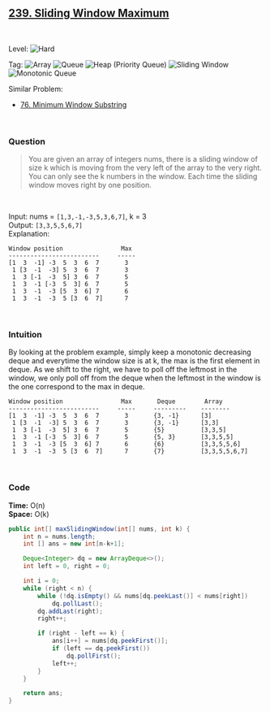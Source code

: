 ## [239. Sliding Window Maximum](https://leetcode.com/problems/sliding-window-maximum/)

<br>

Level:
![Hard](https://img.shields.io/badge/-Hard-e60000)

Tag:
![Array](https://img.shields.io/badge/-Array-66b3ff)
![Queue](https://img.shields.io/badge/-Queue-1a8cff)
![Heap (Priority Queue)](https://img.shields.io/badge/-Heap-0080ff)
![Sliding Window](https://img.shields.io/badge/-Sliding_Window-9966ff)
![Monotonic Queue](https://img.shields.io/badge/-Monotonic_Queue-5500ff)

Similar Problem:

- [76. Minimum Window Substring](0076.md)

<br>

### Question

> You are given an array of integers nums, there is a sliding window of size k which is moving from the very left of the array to the very right. You can only see the k numbers in the window. Each time the sliding window moves right by one position.

<br>

Input: nums = `[1,3,-1,-3,5,3,6,7]`, k = 3  
Output: `[3,3,5,5,6,7]`  
Explanation:

```
Window position                Max
-------------------------     -----
[1  3  -1] -3  5  3  6  7       3
 1 [3  -1  -3] 5  3  6  7       3
 1  3 [-1  -3  5] 3  6  7       5
 1  3  -1 [-3  5  3] 6  7       5
 1  3  -1  -3 [5  3  6] 7       6
 1  3  -1  -3  5 [3  6  7]      7
```

<br>

### Intuition

By looking at the problem example, simply keep a monotonic decreasing deque and everytime the window size is at k, the max is the first element in deque. As we shift to the right, we have to poll off the leftmost in the window, we only poll off from the deque when the leftmost in the window is the one correspond to the max in deque.

```
Window position                Max       Deque        Array
-------------------------     -----     ---------    --------
[1  3  -1] -3  5  3  6  7       3       {3, -1}      [3]
 1 [3  -1  -3] 5  3  6  7       3       {3, -1}      [3,3]
 1  3 [-1  -3  5] 3  6  7       5       {5}          [3,3,5]
 1  3  -1 [-3  5  3] 6  7       5       {5, 3}       [3,3,5,5]
 1  3  -1  -3 [5  3  6] 7       6       {6}          [3,3,5,5,6]
 1  3  -1  -3  5 [3  6  7]      7       {7}          [3,3,5,5,6,7]
```

<br>

### Code

**Time:** O(n)  
**Space:** O(k)

```java
public int[] maxSlidingWindow(int[] nums, int k) {
    int n = nums.length;
    int [] ans = new int[n-k+1];

    Deque<Integer> dq = new ArrayDeque<>();
    int left = 0, right = 0;

    int i = 0;
    while (right < n) {
        while (!dq.isEmpty() && nums[dq.peekLast()] < nums[right])
            dq.pollLast();
        dq.addLast(right);
        right++;

        if (right - left == k) {
            ans[i++] = nums[dq.peekFirst()];
            if (left == dq.peekFirst())
                dq.pollFirst();
            left++;
        }
    }

    return ans;
}
```
